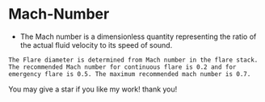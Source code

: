 # Mach-Number
* The Mach number is a dimensionless quantity representing the ratio of  the actual fluid velocity to its speed of sound. 

```
The Flare diameter is determined from Mach number in the flare stack. The recommended Mach number for continuous flare is 0.2 and for emergency flare is 0.5. The maximum recommended mach number is 0.7.
```

You may give a star if you like my work!
thank you!
